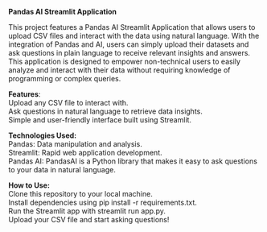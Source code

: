  **Pandas AI Streamlit Application**<br />

This project features a Pandas AI Streamlit Application that allows users to upload CSV files and interact with the data using natural language. With the integration of Pandas and AI, users can simply upload their datasets and ask questions in plain language to receive relevant insights and answers. This application is designed to empower non-technical users to easily analyze and interact with their data without requiring knowledge of programming or complex queries.

**Features**:<br />
Upload any CSV file to interact with.<br />
Ask questions in natural language to retrieve data insights.<br />
Simple and user-friendly interface built using Streamlit.<br />

**Technologies Used:**<br />
Pandas: Data manipulation and analysis.<br />
Streamlit: Rapid web application development.<br />
Pandas AI: PandasAI is a Python library that makes it easy to ask questions to your data in natural language.<br />

**How to Use:**<br />
Clone this repository to your local machine.<br />
Install dependencies using pip install -r requirements.txt.<br />
Run the Streamlit app with streamlit run app.py.<br />
Upload your CSV file and start asking questions!<br />
